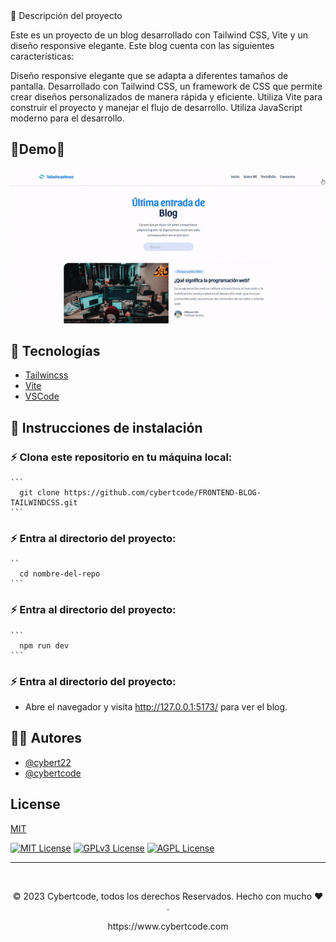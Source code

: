 <div align="center>

<h1>Blog con Tailwind CSS, Vite y diseño responsive elegante</h1>

## 💬 Descripción del proyecto

<p>Este es un proyecto de un blog desarrollado con Tailwind CSS, Vite y un diseño responsive elegante. Este blog cuenta con las siguientes características:

Diseño responsive elegante que se adapta a diferentes tamaños de pantalla.
Desarrollado con Tailwind CSS, un framework de CSS que permite crear diseños personalizados de manera rápida y eficiente.
Utiliza Vite para construir el proyecto y manejar el flujo de desarrollo.
Utiliza JavaScript moderno para el desarrollo.</p>

## 🥇Demo🥇

![demo](demo.gif)

</div>

## 💎 Tecnologías

- [Tailwincss](https://tailwindcss.com/docs/position)
- [Vite](https://vitejs.dev/)
- [VSCode](https://code.visualstudio.com/)

## 📖 Instrucciones de instalación

### ⚡ Clona este repositorio en tu máquina local:

    ```
      git clone https://github.com/cybertcode/FRONTEND-BLOG-TAILWINDCSS.git
    ```

### ⚡ Entra al directorio del proyecto:

    ``
      cd nombre-del-repo
    ```

### ⚡ Entra al directorio del proyecto:

    ```
      npm run dev
    ```

### ⚡ Entra al directorio del proyecto:

- Abre el navegador y visita http://127.0.0.1:5173/ para ver el blog.

## 👨‍💻 Autores

- [@cybert22](https://www.github.com/cybert22)
- [@cybertcode](https://www.github.com/cybertcode)

## License

[MIT](https://choosealicense.com/licenses/mit/)

[![MIT License](https://img.shields.io/badge/License-MIT-green.svg)](https://choosealicense.com/licenses/mit/)
[![GPLv3 License](https://img.shields.io/badge/License-GPL%20v3-yellow.svg)](https://opensource.org/licenses/)
[![AGPL License](https://img.shields.io/badge/license-AGPL-blue.svg)](http://www.gnu.org/licenses/agpl-3.0)

---

</br>
<div align="center">
<p align="center"> © 2023 Cybertcode, todos los derechos Reservados. Hecho con mucho ❤️ . </p>
<p align="center">
https://www.cybertcode.com
</p>
</div>
